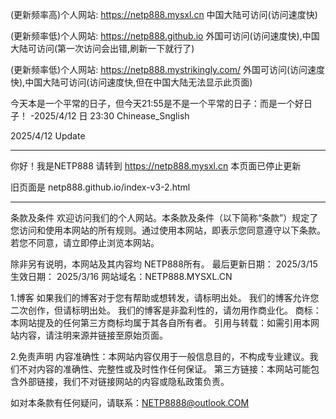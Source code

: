 
 (更新频率高)个人网站:  https://netp888.mysxl.cn   中国大陆可访问(访问速度快)

 (更新频率低)个人网站:  https://netp888.github.io   外国可访问(访问速度快),中国大陆可访问(第一次访问会出错,刷新一下就行了)

 (更新频率低)个人网站:  https://netp888.mystrikingly.com/   外国可访问(访问速度快),中国大陆可访问(访问速度快,但在中国大陆无法显示此页面)

今天本是一个平常的日子，但今天21:55是不是一个平常的日子：而是一个好日子！ -2025/4/12 日 23:30
Chinease_Snglish

2025/4/12 Update
___________________________
你好！我是NETP888
请转到 https://netp888.mysxl.cn 本页面已停止更新

旧页面是 netp888.github.io/index-v3-2.html


___________________________
条款及条件
欢迎访问我们的个人网站。本条款及条件（以下简称“条款”）规定了您访问和使用本网站的所有规则。通过使用本网站，即表示您同意遵守以下条款。若您不同意，请立即停止浏览本网站。

除非另有说明，本网站及其内容均 NETP888所有。
‌最后更新日期：‌ 2025/3/15
‌生效日期：‌ 2025/3/16
‌网站域名：‌NETP888.MYSXL.CN


1.博客
如果我们的博客对于您有帮助或想转发，请标明出处。
我们的博客允许您二次创作，但请标明出处。
我们的博客是非盈利性的，请勿用作商业化。
商标‌：本网站提及的任何第三方商标均属于其各自所有者。
引用与转载‌：如需引用本网站内容，请注明来源并链接至原始页面。


2.免责声明
内容准确性‌：本网站内容仅用于一般信息目的，不构成专业建议。我们不对内容的准确性、完整性或及时性作任何保证。
第三方链接‌：本网站可能包含外部链接，我们不对链接网站的内容或隐私政策负责。


如对本条款有任何疑问，请联系：NETP8888@outlook.COM
